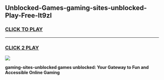 
## Unblocked-Games-gaming-sites-unblocked-Play-Free-lt9zl
<h3>
<a href="https://premium76.site?title=gaming-sites-unblocked&ref=20M">CLICK TO PLAY</a></h3>
<hr>

<h3>
<a href="https://premium76.site?title=gaming-sites-unblocked&ref=20M">CLICK 2 PLAY</a>
  
</h3>

<a href="https://premium76.site?title=gaming-sites-unblocked&ref=19M"><img src="https://clearcache.store/games.png"></a>


**gaming-sites-unblocked games unblocked: Your Gateway to Fun and Accessible Online Gaming**
